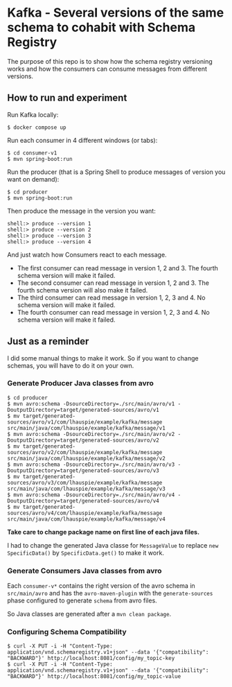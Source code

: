 # Kafka - Several versions of the same schema to cohabit with Schema Registry

The purpose of this repo is to show how the schema registry versioning works and how the consumers can consume messages from different versions.

## How to run and experiment

Run Kafka locally:
```
$ docker compose up
```

Run each consumer in 4 different windows (or tabs):
```
$ cd consumer-v1
$ mvn spring-boot:run
```

Run the producer (that is a Spring Shell to produce messages of version you want on demand):
```
$ cd producer
$ mvn spring-boot:run
```

Then produce the message in the version you want:
```
shell:> produce --version 1
shell:> produce --version 2
shell:> produce --version 3
shell:> produce --version 4
```

And just watch how Consumers react to each message.

- The first consumer can read message in version 1, 2 and 3. The fourth schema version will make it failed.
- The second consumer can read message in version 1, 2 and 3. The fourth schema version will also make it failed.
- The third consumer can read message in version 1, 2, 3 and 4. No schema version will make it failed.
- The fourth consumer can read message in version 1, 2, 3 and 4. No schema version will make it failed.


## Just as a reminder

I did some manual things to make it work. So if you want to change schemas, you will have to do it on your own.

### Generate Producer Java classes from avro

```
$ cd producer
$ mvn avro:schema -DsourceDirectory=./src/main/avro/v1 -DoutputDirectory=target/generated-sources/avro/v1
$ mv target/generated-sources/avro/v1/com/lhauspie/example/kafka/message src/main/java/com/lhauspie/example/kafka/message/v1
$ mvn avro:schema -DsourceDirectory=./src/main/avro/v2 -DoutputDirectory=target/generated-sources/avro/v2
$ mv target/generated-sources/avro/v2/com/lhauspie/example/kafka/message src/main/java/com/lhauspie/example/kafka/message/v2
$ mvn avro:schema -DsourceDirectory=./src/main/avro/v3 -DoutputDirectory=target/generated-sources/avro/v3
$ mv target/generated-sources/avro/v3/com/lhauspie/example/kafka/message src/main/java/com/lhauspie/example/kafka/message/v3
$ mvn avro:schema -DsourceDirectory=./src/main/avro/v4 -DoutputDirectory=target/generated-sources/avro/v4
$ mv target/generated-sources/avro/v4/com/lhauspie/example/kafka/message src/main/java/com/lhauspie/example/kafka/message/v4
```

**Take care to change package name on first line of each java files.**

I had to change the generated Java classe for `MessageValue` to replace `new SpecificData()` by `SpecificData.get()` to make it work.

### Generate Consumers Java classes from avro

Each `consumer-v*` contains the right version of the avro schema in `src/main/avro` and has the `avro-maven-plugin` with the `generate-sources` phase configured to generate `schema` from avro files.

So Java classes are generated after a `mvn clean package`.


### Configuring Schema Compatibility

```
$ curl -X PUT -i -H "Content-Type: application/vnd.schemaregistry.v1+json" --data '{"compatibility": "BACKWARD"}' http://localhost:8081/config/my_topic-key
$ curl -X PUT -i -H "Content-Type: application/vnd.schemaregistry.v1+json" --data '{"compatibility": "BACKWARD"}' http://localhost:8081/config/my_topic-value
```
